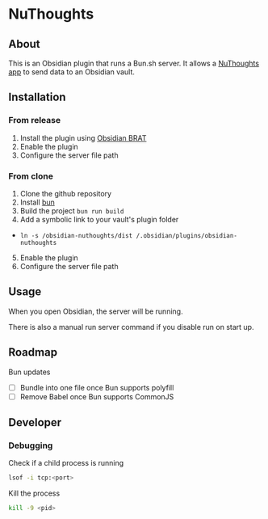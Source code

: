 # NuThoughts

## About

This is an Obsidian plugin that runs a Bun.sh server. It allows a [NuThoughts app](https://github.com/trey-wallis/nuthoughts) to send data to an Obsidian vault.

## Installation

### From release

1. Install the plugin using [Obsidian BRAT](https://github.com/TfTHacker/obsidian42-brat)
2. Enable the plugin
3. Configure the server file path

### From clone

1. Clone the github repository
2. Install [bun](https://bun.sh)
3. Build the project `bun run build`
4. Add a symbolic link to your vault's plugin folder

-   `ln -s /obsidian-nuthoughts/dist /.obsidian/plugins/obsidian-nuthoughts`

5. Enable the plugin
6. Configure the server file path

## Usage

When you open Obsidian, the server will be running.

There is also a manual run server command if you disable run on start up.

## Roadmap

Bun updates

-   [ ] Bundle into one file once Bun supports polyfill
-   [ ] Remove Babel once Bun supports CommonJS

## Developer

### Debugging

Check if a child process is running

```bash
lsof -i tcp:<port>
```

Kill the process

```bash
kill -9 <pid>
```
